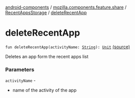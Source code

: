 [android-components](../../index.md) / [mozilla.components.feature.share](../index.md) / [RecentAppsStorage](index.md) / [deleteRecentApp](./delete-recent-app.md)

# deleteRecentApp

`fun deleteRecentApp(activityName: `[`String`](https://kotlinlang.org/api/latest/jvm/stdlib/kotlin/-string/index.html)`): `[`Unit`](https://kotlinlang.org/api/latest/jvm/stdlib/kotlin/-unit/index.html) [(source)](https://github.com/mozilla-mobile/android-components/blob/master/components/feature/share/src/main/java/mozilla/components/feature/share/RecentAppsStorage.kt#L44)

Deletes an app form the recent apps list

### Parameters

`activityName` -
* name of the activity of the app
